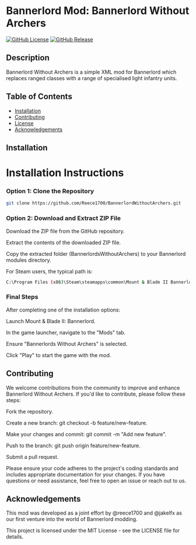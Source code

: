 # Bannerlord Mod: Bannerlord Without Archers

[![GitHub License](https://img.shields.io/badge/license-MIT-blue.svg)](LICENSE)
[![GitHub Release](https://img.shields.io/github/v/release/YourUsername/YourModName.svg)](https://github.com/YourUsername/YourModName/releases)

## Description

Bannerlord Without Archers is a simple XML mod for Bannerlord which replaces ranged classes with a range of specialised light infantry units.

## Table of Contents

- [Installation](#installation)
- [Contributing](#contributing)
- [License](#license)
- [Acknowledgements](#acknowledgements)

## Installation

# Installation Instructions

### Option 1: Clone the Repository

```bash
git clone https://github.com/Reece1700/BannerlordWithoutArchers.git
```

### Option 2: Download and Extract ZIP File

Download the ZIP file from the GitHub repository.

Extract the contents of the downloaded ZIP file.

Copy the extracted folder (BannerlordsWithoutArchers) to your Bannerlord modules directory.

For Steam users, the typical path is:
```bash
C:\Program Files (x86)\Steam\steamapps\common\Mount & Blade II Bannerlord\Modules\

```
### Final Steps
After completing one of the installation options:

Launch Mount & Blade II: Bannerlord.

In the game launcher, navigate to the "Mods" tab.

Ensure "Bannerlords Without Archers" is selected.

Click "Play" to start the game with the mod.


## Contributing

We welcome contributions from the community to improve and enhance Bannerlord Without Archers. If you'd like to contribute, please follow these steps:

Fork the repository.

Create a new branch: git checkout -b feature/new-feature.

Make your changes and commit: git commit -m "Add new feature".

Push to the branch: git push origin feature/new-feature.

Submit a pull request.

Please ensure your code adheres to the project's coding standards and includes appropriate documentation for your changes. If you have questions or need assistance, feel free to open an issue or reach out to us.

## Acknowledgements

This mod was developed as a joint effort by @reece1700 and @jakelfx as our first venture into the world of Bannerlord modding. 

This project is licensed under the MIT License - see the LICENSE file for details.


